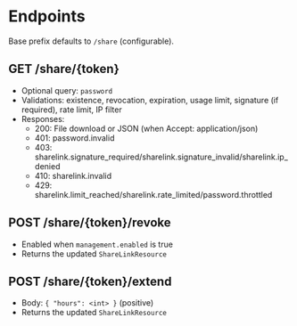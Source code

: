 # Endpoints

Base prefix defaults to `/share` (configurable).

## GET /share/{token}
- Optional query: `password`
- Validations: existence, revocation, expiration, usage limit, signature (if required), rate limit, IP filter
- Responses:
  - 200: File download or JSON (when Accept: application/json)
  - 401: password.invalid
  - 403: sharelink.signature_required/sharelink.signature_invalid/sharelink.ip_denied
  - 410: sharelink.invalid
  - 429: sharelink.limit_reached/sharelink.rate_limited/password.throttled

## POST /share/{token}/revoke
- Enabled when `management.enabled` is true
- Returns the updated `ShareLinkResource`

## POST /share/{token}/extend
- Body: `{ "hours": <int> }` (positive)
- Returns the updated `ShareLinkResource`
